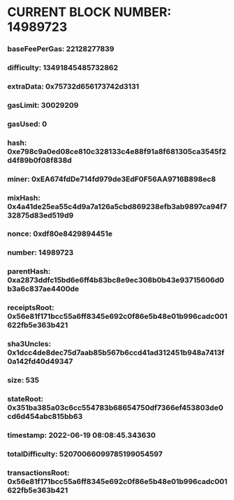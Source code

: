 # CURRENT BLOCK NUMBER: 14989723

### baseFeePerGas: 22128277839
### difficulty: 13491845485732862
### extraData: 0x75732d656173742d3131
### gasLimit: 30029209
### gasUsed: 0
### hash: 0xe798c9a0ed08ce810c328133c4e88f91a8f681305ca3545f2d4f89b0f08f838d
### miner: 0xEA674fdDe714fd979de3EdF0F56AA9716B898ec8
### mixHash: 0x4a41de25ea55c4d9a7a126a5cbd869238efb3ab9897ca94f732875d83ed519d9
### nonce: 0xdf80e8429894451e
### number: 14989723
### parentHash: 0xa2873ddfc15bd6e6ff4b83bc8e9ec308b0b43e93715606d0b3a6c837ae4400de
### receiptsRoot: 0x56e81f171bcc55a6ff8345e692c0f86e5b48e01b996cadc001622fb5e363b421
### sha3Uncles: 0x1dcc4de8dec75d7aab85b567b6ccd41ad312451b948a7413f0a142fd40d49347
### size: 535
### stateRoot: 0x351ba385a03c6cc554783b68654750df7366ef453803de0cd6d454abc815bb63
### timestamp: 2022-06-19 08:08:45.343630
### totalDifficulty: 52070066099785199054597
### transactionsRoot: 0x56e81f171bcc55a6ff8345e692c0f86e5b48e01b996cadc001622fb5e363b421

